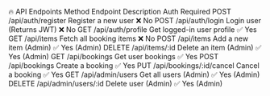 🔥 API Endpoints
Method	Endpoint	Description	Auth Required
POST	/api/auth/register	Register a new user	❌ No
POST	/api/auth/login	Login user (Returns JWT)	❌ No
GET	/api/auth/profile	Get logged-in user profile	✅ Yes
GET	/api/items	Fetch all booking items	❌ No
POST	/api/items	Add a new item (Admin)	✅ Yes (Admin)
DELETE	/api/items/:id	Delete an item (Admin)	✅ Yes (Admin)
GET	/api/bookings	Get user bookings	✅ Yes
POST	/api/bookings	Create a booking	✅ Yes
PUT	/api/bookings/:id/cancel	Cancel a booking	✅ Yes
GET	/api/admin/users	Get all users (Admin)	✅ Yes (Admin)
DELETE	/api/admin/users/:id	Delete user (Admin)	✅ Yes (Admin)
